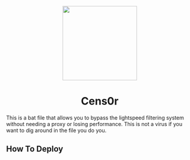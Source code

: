 <p align="center"><img src="https://github.com/ImPosh/cens0r/blob/main/Main/hacker-logo-simple-minimal-illustration-vector.jpg?raw=true" height="200"></p>

<h1 align="center">Cens0r</h1>

This is a bat file that allows you to bypass the lightspeed filtering system without needing a proxy or losing performance. This is not a virus if you want to dig around in the file you do you.

## How To Deploy

